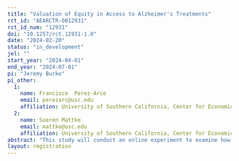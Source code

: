 ```yaml
---
title: "Valuation of Equity in Access to Alzheimer's Treatments"
rct_id: "AEARCTR-0012931"
rct_id_num: "12931"
doi: "10.1257/rct.12931-1.0"
date: "2024-02-20"
status: "in_development"
jel: ""
start_year: "2024-04-01"
end_year: "2024-07-01"
pi: "Jeremy Burke"
pi_other:
  1:
    name: Francisco  Perez-Arce
    email: perezarc@usc.edu
    affiliation: University of Southern California, Center for Economic and Social Research
  2:
    name: Soeren Mattke
    email: mattke@usc.edu
    affiliation: University of Southern California, Center for Economic and Social Research
abstract: "This study will conduct an online experiment to examine how much Americans may be willing to pay for improved equity in health outcomes.  Participants will receive a description of a hypothetical Alzheimer's disease treatment that reduces disease progression, but is not covered by insurance, and ask respondents whether they would (hypothetically) be willing to pay various amounts to make it available for everyone using unfolding valuation brackets.  We will present the choice using three different frames, randomized across participants: (1) a neutral frame, and frames highlighting Alzheimer's disease's disproportionate effects on (2) individuals with low socioeconomic status, and (3) persons of color.  Comparing valuations across groups will provide an estimate of the incremental valuation of the equity-enhancing properties of the treatment and capture whether the valuation differs if inequality is framed in economic or racial/ethnic terms. "
layout: registration
---
```


